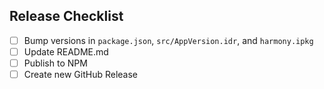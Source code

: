 
## Release Checklist
- [ ] Bump versions in `package.json`, `src/AppVersion.idr`, and `harmony.ipkg`
- [ ] Update README.md
- [ ] Publish to NPM
- [ ] Create new GitHub Release
